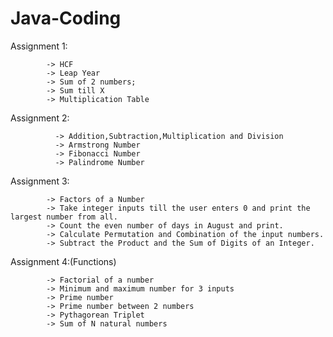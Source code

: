 # Java-Coding

Assignment 1:

            -> HCF
            -> Leap Year
            -> Sum of 2 numbers;
            -> Sum till X
            -> Multiplication Table
            
Assignment 2:
              
              -> Addition,Subtraction,Multiplication and Division
              -> Armstrong Number
              -> Fibonacci Number
              -> Palindrome Number

Assignment 3:

            -> Factors of a Number
            -> Take integer inputs till the user enters 0 and print the largest number from all.
            -> Count the even number of days in August and print.
            -> Calculate Permutation and Combination of the input numbers.
            -> Subtract the Product and the Sum of Digits of an Integer.
             
Assignment 4:(Functions)

            -> Factorial of a number
            -> Minimum and maximum number for 3 inputs
            -> Prime number
            -> Prime number between 2 numbers
            -> Pythagorean Triplet
            -> Sum of N natural numbers
